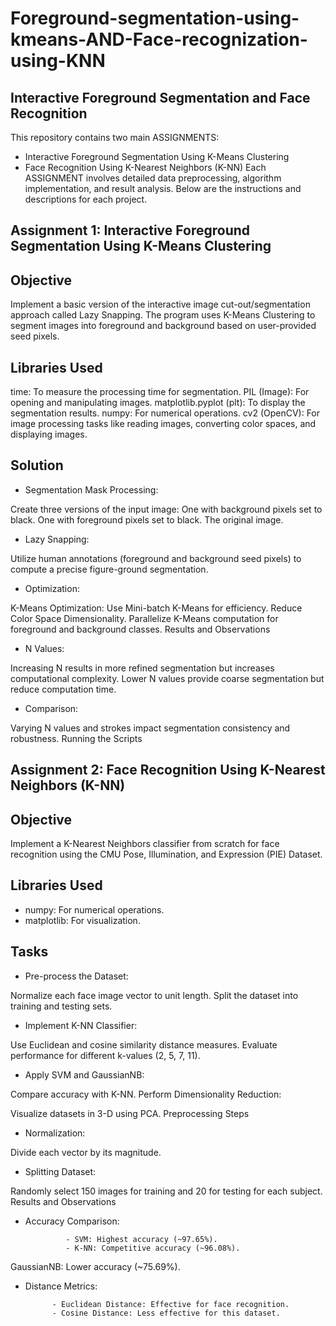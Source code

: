 # Foreground-segmentation-using-kmeans-AND-Face-recognization-using-KNN

## Interactive Foreground Segmentation and Face Recognition
This repository contains two main ASSIGNMENTS:

- Interactive Foreground Segmentation Using K-Means Clustering
- Face Recognition Using K-Nearest Neighbors (K-NN)
Each ASSIGNMENT involves detailed data preprocessing, algorithm implementation, and result analysis. Below are the instructions and descriptions for each project.

## Assignment 1: Interactive Foreground Segmentation Using K-Means Clustering
## Objective
Implement a basic version of the interactive image cut-out/segmentation approach called Lazy Snapping. The program uses K-Means Clustering to segment images into foreground and background based on user-provided seed pixels.

## Libraries Used
time: To measure the processing time for segmentation.
PIL (Image): For opening and manipulating images.
matplotlib.pyplot (plt): To display the segmentation results.
numpy: For numerical operations.
cv2 (OpenCV): For image processing tasks like reading images, converting color spaces, and displaying images.
## Solution
- Segmentation Mask Processing:

Create three versions of the input image:
One with background pixels set to black.
One with foreground pixels set to black.
The original image.
- Lazy Snapping:

Utilize human annotations (foreground and background seed pixels) to compute a precise figure-ground segmentation.
- Optimization:

K-Means Optimization: Use Mini-batch K-Means for efficiency.
Reduce Color Space Dimensionality.
Parallelize K-Means computation for foreground and background classes.
Results and Observations
- N Values:

Increasing N results in more refined segmentation but increases computational complexity.
Lower N values provide coarse segmentation but reduce computation time.
- Comparison:

Varying N values and strokes impact segmentation consistency and robustness.
Running the Scripts

## Assignment 2: Face Recognition Using K-Nearest Neighbors (K-NN)
## Objective
Implement a K-Nearest Neighbors classifier from scratch for face recognition using the CMU Pose, Illumination, and Expression (PIE) Dataset.

## Libraries Used
- numpy: For numerical operations.
- matplotlib: For visualization.
## Tasks
- Pre-process the Dataset:

Normalize each face image vector to unit length.
Split the dataset into training and testing sets.
- Implement K-NN Classifier:

Use Euclidean and cosine similarity distance measures.
Evaluate performance for different k-values (2, 5, 7, 11).
- Apply SVM and GaussianNB:

Compare accuracy with K-NN.
Perform Dimensionality Reduction:

Visualize datasets in 3-D using PCA.
Preprocessing Steps
- Normalization:

Divide each vector by its magnitude.
- Splitting Dataset:

Randomly select 150 images for training and 20 for testing for each subject.
Results and Observations
- Accuracy Comparison:

               - SVM: Highest accuracy (~97.65%).
               - K-NN: Competitive accuracy (~96.08%).
GaussianNB: Lower accuracy (~75.69%).
- Distance Metrics:

            - Euclidean Distance: Effective for face recognition.
            - Cosine Distance: Less effective for this dataset.
